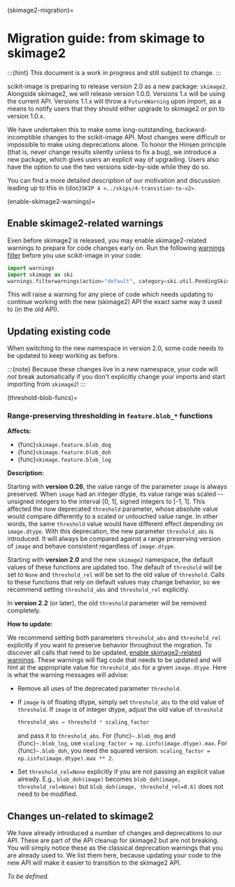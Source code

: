 (skimage2-migration)=

# Migration guide: from skimage to skimage2

:::{hint}
This document is a work in progress and still subject to change.
:::

scikit-image is preparing to release version 2.0 as a new package: `skimage2`.
Alongside skimage2, we will release version 1.0.0. Versions 1.x will be using the current API.
Versions 1.1.x will throw a `FutureWarning` upon import, as a means to notify users that
they should either upgrade to skimage2 or pin to version 1.0.x.

We have undertaken this to make some long-outstanding, backward-incomptible changes to the scikit-image API.
Most changes were difficult or impossible to make using deprecations alone.
To honor the Hinsen principle (that is, never change results silently unless to fix a bug), we introduce a new package, which gives users an explicit way of upgrading.
Users also have the option to use the two versions side-by-side while they do so.

You can find a more detailed description of our motivation and discussion leading up to this in {doc}`SKIP 4 <../skips/4-transition-to-v2>`.

(enable-skimage2-warnings)=

## Enable skimage2-related warnings

Even before skimage2 is released, you may enable skimage2-related warnings to prepare for code changes early on.
Run the following [warnings filter](https://docs.python.org/3/library/warnings.html#the-warnings-filter) before you use scikit-image in your code:

```python
import warnings
import skimage as ski
warnings.filterwarnings(action="default", category=ski.util.PendingSkimage2Change)
```

This will raise a warning for any piece of code which needs updating to continue working with the new (skimage2) API the exact same way it used to (in the old API).

## Updating existing code

When switching to the new namespace in version 2.0, some code needs to be updated to keep working as before.

:::{note}
Because these changes live in a new namespace, your code will _not_ break automatically if you don't explicitly change your imports and start importing from `skimage2`!
:::

(threshold-blob-funcs)=

### Range-preserving thresholding in `feature.blob_*` functions

**Affects:**

- {func}`skimage.feature.blob_dog`
- {func}`skimage.feature.blob_doh`
- {func}`skimage.feature.blob_log`

**Description:**

Starting with **version 0.26**, the value range of the parameter `image` is always preserved.
When `image` had an integer dtype, its value range was scaled -- unsigned integers to the interval [0, 1], signed integers to [-1, 1].
This affected the now deprecated `threshold` parameter, whose absolute value would compare differently to a scaled or untouched value range.
In other words, the same `threshold` value would have different effect depending on `image.dtype`.
With this deprecation, the new parameter `threshold_abs` is introduced.
It will always be compared against a range preserving version of `image` and behave consistent regardless of `image.dtype`.

Starting with **version 2.0** and the new `skimage2` namespace, the default values of these functions are updated too.
The default of `threshold` will be set to `None` and `threshold_rel` will be set to the old value of `threshold`.
Calls to these functions that rely on default values may change behavior, so we recommend setting `threshold_abs` and `threshold_rel` explicitly.

In **version 2.2** (or later), the old `threshold` parameter will be removed completely.

**How to update:**

We recommend setting both parameters `threshold_abs` and `threshold_rel` explicitly if you want to preserve behavior throughout the migration.
To discover all calls that need to be updated, [enable skimage2-related warnings](#enable-skimage2-warnings).
These warnings will flag code that needs to be updated and will hint at the appropriate value for `threshold_abs` for a given `image.dtype`.
Here is what the warning messages will advise:

- Remove all uses of the deprecated parameter `threshold`.

- If `image` is of floating dtype, simply set `threshold_abs` to the old value of `threshold`.
  If `image` is of integer dtype, adjust the old value of `threshold`

  ```python
  threshold_abs = threshold * scaling_factor
  ```

  and pass it to `threshold_abs`.
  For {func}`~.blob_dog` and {func}`~.blob_log`, use `scaling_factor = np.iinfo(image.dtype).max`.
  For {func}`~.blob_doh`, you need the squared version: `scaling_factor = np.iinfo(image.dtype).max ** 2`.

- Set `threshold_rel=None` explicitly if you are not passing an explicit value already.
  E.g., `blob_doh(image)` becomes `blob_doh(image, threshold_rel=None)` but `blob_doh(image, threshold_rel=0.6)` does not need to be modified.

## Changes un-related to skimage2

We have already introduced a number of changes and deprecations to our API.
These are part of the API cleanup for skimage2 but are not breaking.
You will simply notice these as the classical deprecation warnings that you are already used to.
We list them here, because updating your code to the new API will make it easier to transition to the skimage2 API.

_To be defined._
